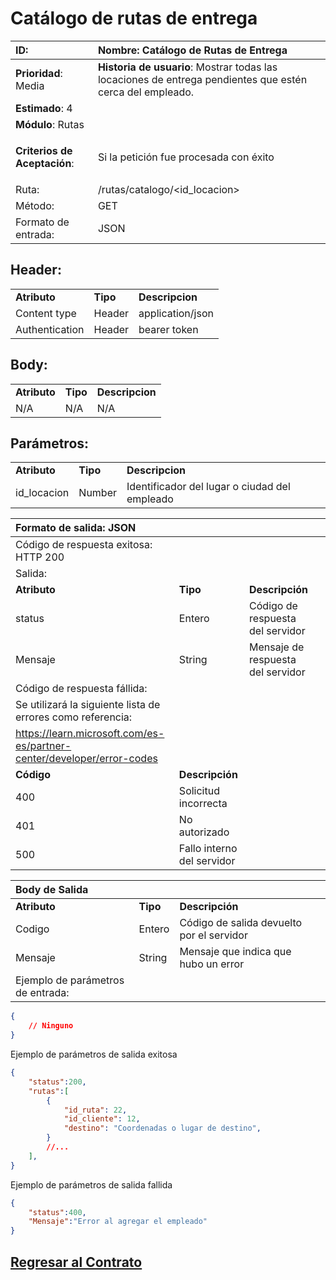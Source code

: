 # Catálogo de rutas de entrega

<!--########################################################################################################## -->

| **ID**:                         | **Nombre**: Catálogo de Rutas de Entrega                                                                  |
|:------------------------------- |:--------------------------------------------------------------------------------------------------------- |
| **Prioridad**: Media            | **Historia de usuario**: Mostrar todas las locaciones de entrega pendientes que estén cerca del empleado. |
| **Estimado**: 4                 |                                                                                                           |
| **Módulo**: Rutas               |                                                                                                           |
| <p>**Criterios de Aceptación**: | Si la petición fue procesada con éxito                                                                    |
| Ruta:                           | /rutas/catalogo/<id_locacion>                                                                             |
| Método:                         | GET                                                                                                       |
| Formato de entrada:             | JSON                                                                                                      |

## Header:

<table>
     <tr><td> <b> Atributo </b></td> <td> <b> Tipo </b></td> <td> <b>Descripcion</b> </td> </tr>
     <tr> <td>Content type</td> <td>Header</td> <td>application/json</td>
     </tr>   
     <tr> <td>Authentication</td> <td>Header</td> <td> bearer token </td>
     </tr>    
</table>

## Body:

<table>
    <tr>
        <td><b> Atributo </b></td>
        <td><b> Tipo </b></td>
        <td><b>Descripcion</b></td>
    </tr>
    <tr>
       <td>N/A</td>
       <td>N/A</td>
       <td>N/A</td>
    </tr>
</table>

## Parámetros:

<table>
     <tr>
        <td><b> Atributo </b></td>
        <td><b> Tipo </b></td>
        <td><b>Descripcion</b></td>
    </tr>
    <tr>
       <td>id_locacion</td>
       <td>Number</td>
       <td>Identificador del lugar o ciudad del empleado</td>
    </tr>
</table>

| Formato de salida: JSON                                                  |                            |                                   |     |
|:------------------------------------------------------------------------ |:-------------------------- |:--------------------------------- |:--- |
| Código de respuesta exitosa: HTTP 200                                    |                            |                                   |     |
| Salida:                                                                  |                            |                                   |     |
| **Atributo**                                                             | **Tipo**                   | **Descripción**                   |     |
| status                                                                   | Entero                     | Código de respuesta del servidor  |     |
| Mensaje                                                                  | String                     | Mensaje de respuesta del servidor |     |
| Código de respuesta fállida:                                             |                            |                                   |     |
| Se utilizará la siguiente lista de errores como referencia:              |                            |                                   |     |
| <https://learn.microsoft.com/es-es/partner-center/developer/error-codes> |                            |                                   |     |
| **Código**                                                               | **Descripción**            |                                   |     |
| 400                                                                      | Solicitud incorrecta       |                                   |     |
| 401                                                                      | No autorizado              |                                   |     |
| 500                                                                      | Fallo interno del servidor |                                   |     |

| Body de Salida                    |          |                                           |     |
|:--------------------------------- |:-------- |:----------------------------------------- |:--- |
| **Atributo**                      | **Tipo** | **Descripción**                           |     |
| Codigo                            | Entero   | Código de salida devuelto por el servidor |     |
| Mensaje                           | String   | Mensaje que indica que hubo un error      |     |
| Ejemplo de parámetros de entrada: |          |                                           |     |

```JSON
{
    // Ninguno
}
```

Ejemplo de parámetros de salida exitosa

```JSON
{
    "status":200,
    "rutas":[
        {
            "id_ruta": 22,
            "id_cliente": 12,
            "destino": "Coordenadas o lugar de destino",        
        }
        //...
    ],
}
```

Ejemplo de parámetros de salida fallida

```JSON
{
    "status":400,
    "Mensaje":"Error al agregar el empleado"
}
```

## [Regresar al Contrato](../servicio_rutas.md)
